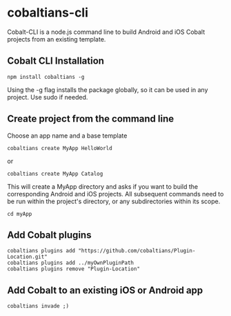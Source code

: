 # cobaltians-cli

Cobalt-CLI is a node.js command line to build Android and iOS Cobalt projects from an existing template.

## Cobalt CLI Installation

    npm install cobaltians -g

Using the -g flag installs the package globally, so it can be used in any project. Use sudo if needed.

## Create project from the command line

Choose an app name and a base template

    cobaltians create MyApp HelloWorld

or
    
    cobaltians create MyApp Catalog
    
This will create a MyApp directory and asks if you want to build the corresponding Android and iOS projects.
All subsequent commands need to be run within the project's directory, or any subdirectories within its scope.

    cd myApp

  
## Add Cobalt plugins

    cobaltians plugins add "https://github.com/cobaltians/Plugin-Location.git"
    cobaltians plugins add ../myOwnPluginPath
    cobaltians plugins remove "Plugin-Location"
  

## Add Cobalt to an existing iOS or Android app

    
    cobaltians invade ;)

